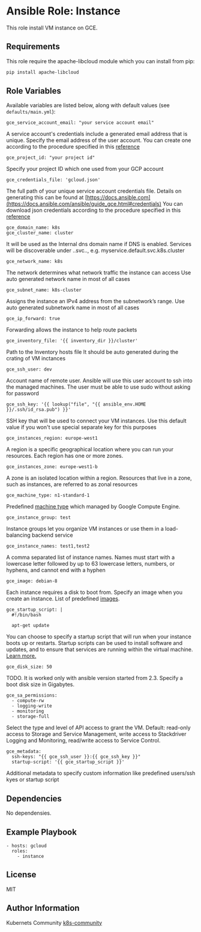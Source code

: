 Ansible Role: Instance
======================

This role install VM instance on GCE.


Requirements
------------

This role require the apache-libcloud module which you can install from pip:

```sh
pip install apache-libcloud
```

Role Variables
--------------

Available variables are listed below, along with default values (see `defaults/main.yml`):

	gce_service_account_email: "your service account email"

A service account's credentials include a generated email address that is unique.
Specify the email address of the user account.
You can create one according to the procedure specified in this [reference](https://developers.google.com/identity/protocols/OAuth2ServiceAccount#creatinganaccount)

	gce_project_id: "your project id"

Specify your project ID which one used from your GCP account

	gce_credentials_file: 'gcloud.json'

The full path of your unique service account credentials file. 
Details on generating this can be found at [https://docs.ansible.com](https://docs.ansible.com/ansible/guide_gce.html#credentials)
You can download json credentials according to the procedure specified in this [reference](https://support.google.com/cloud/answer/6158849?hl=en&ref_topic=6262490#serviceaccounts)

	gce_domain_name: k8s
	gce_cluster_name: cluster

It will be used as the Internal dns domain name if DNS is enabled.
Services will be discoverable under
<service-name>.<namespace>.svc.<domainname>.<clustername>, e.g.
myservice.default.svc.k8s.cluster

	gce_network_name: k8s

The network determines what network traffic the instance can access
Use auto generated network name in most of all cases

	gce_subnet_name: k8s-cluster

Assigns the instance an IPv4 address from the subnetwork’s range.
Use auto generated subnetwork name in most of all cases

	gce_ip_forward: true

Forwarding allows the instance to help route packets

	gce_inventory_file: '{{ inventory_dir }}/cluster'

Path to the Inventory hosts file
It should be auto generated during the crating of VM inctances

	gce_ssh_user: dev

Account name of remote user. Ansible will use this user account to ssh into the managed machines.
The user must be able to use sudo without asking for password

	gce_ssh_key: '{{ lookup("file", "{{ ansible_env.HOME }}/.ssh/id_rsa.pub") }}'

SSH key that will be used to connect your VM instances.
Use this default value if you won't use special separate key for this purposes

	gce_instances_region: europe-west1

A region is a specific geographical location where you can run your resources.
Each region has one or more zones.

	gce_instances_zone: europe-west1-b

A zone is an isolated location within a region.
Resources that live in a zone, such as instances, are referred to as zonal resources

	gce_machine_type: n1-standard-1

Predefined [machine type](https://cloud.google.com/compute/docs/machine-types) which managed by Google Compute Engine.

	gce_instance_group: test

Instance groups let you organize VM instances or use them in a load-balancing backend service

	gce_instance_names: test1,test2

A comma separated list of instance names. Names must start with a lowercase letter followed by up to 63 lowercase letters, numbers, or hyphens, and cannot end with a hyphen

	gce_image: debian-8

Each instance requires a disk to boot from.
Specify an image when you create an instance.
List of predefined [images](https://cloud.google.com/compute/docs/images).

	gce_startup_script: |
	  #!/bin/bash

	  apt-get update

You can choose to specify a startup script that will run when your instance boots up or restarts. Startup scripts can be used to install software and updates, and to ensure that services are running within the virtual machine. [Learn more.](https://cloud.google.com/compute/docs/startupscript)

	gce_disk_size: 50

TODO. It is worked only with ansible version started from 2.3.
Specify a boot disk size in Gigabytes. 

	gce_sa_permissions:
	  - compute-rw
	  - logging-write
	  - monitoring
	  - storage-full

Select the type and level of API access to grant the VM.
Default: read-only access to Storage and Service Management,
write access to Stackdriver Logging and Monitoring,
read/write access to Service Control.

	gce_metadata: 
	  ssh-keys: "{{ gce_ssh_user }}:{{ gce_ssh_key }}"
	  startup-script: '{{ gce_startup_script }}'

Additional metadata to specify custom information like predefined users/ssh kyes or startup script


Dependencies
------------

No dependensies.


Example Playbook
----------------

    - hosts: gcloud
      roles:
        - instance

License
-------

MIT

Author Information
------------------

Kubernets Community [k8s-community](https://github.com/k8s-community)
